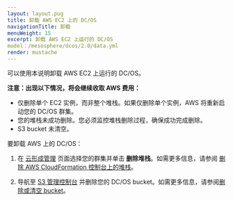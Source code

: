 ```yaml
---
layout: layout.pug
title: 卸载 AWS EC2 上的 DC/OS
navigationTitle: 卸载
menuWeight: 15
excerpt: 卸载 AWS EC2 上运行的 DC/OS
model：/mesosphere/dcos/2.0/data.yml
render: mustache
---
```


<!-- This source repo for this topic is https://github.com/dcos/dcos-docs -->

可以使用本说明卸载 AWS EC2 上运行的 DC/OS。

**注意：出现以下情况，将会继续收取 AWS 费用：**

* 仅删除单个 EC2 实例，而非整个堆栈。如果仅删除单个实例，AWS 将重新启动您的 DC/OS 群集。
* 您的堆栈未成功删除。您必须监控堆栈删除过程，确保成功完成删除。
* S3 bucket 未清空。

要卸载 AWS 上的 DC/OS：

1. 在 <a href="https://console.aws.amazon.com/cloudformation/home" target="_blank">云形成管理</a> 页面选择您的群集并单击 **删除堆栈**。如需更多信息，请参阅 <a href="http://docs.aws.amazon.com/AWSCloudFormation/latest/UserGuide/cfn-console-delete-stack.html" target="_blank">删除 AWS CloudFormation 控制台上的堆栈</a>。

2. 导航至 <a href="https://console.aws.amazon.com/s3/home" target="_blank">S3 管理控制台</a> 并删除您的 DC/OS bucket。如需更多信息，请参阅<a href="http://docs.aws.amazon.com/AmazonS3/latest/dev/delete-or-empty-bucket.html" target="_blank">删除或清空 bucket</a>。
